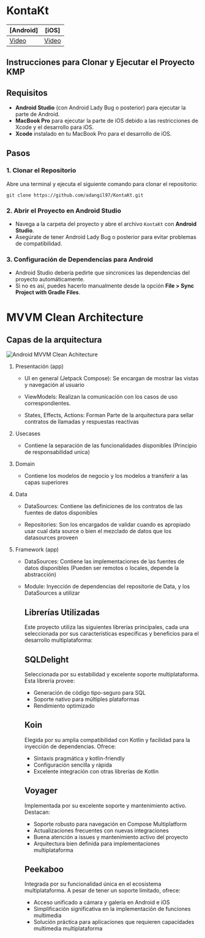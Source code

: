 # KontaKt

| [Android] | [iOS] |
|----------|----------|
| [Video](https://github.com/user-attachments/assets/2755b414-3405-44aa-a178-9eea91f077c7) | [Video](https://github.com/user-attachments/assets/b16a9072-f769-4054-b26d-cc5a66708326) |

<H2>Instrucciones para Clonar y Ejecutar el Proyecto KMP</H2>

<h2>Requisitos</h2>
<ul>
    <li><strong>Android Studio</strong> (con Android Lady Bug o posterior) para ejecutar la parte de Android.</li>
    <li><strong>MacBook Pro</strong> para ejecutar la parte de iOS debido a las restricciones de Xcode y el desarrollo para iOS.</li>
    <li><strong>Xcode</strong> instalado en tu MacBook Pro para el desarrollo de iOS.</li>
</ul>

<h2>Pasos</h2>
<h3>1. Clonar el Repositorio</h3>
<p>Abre una terminal y ejecuta el siguiente comando para clonar el repositorio:</p>
<pre><code>git clone https://github.com/adangil97/KontaKt.git</code></pre>

<h3>2. Abrir el Proyecto en Android Studio</h3>
<ul>
    <li>Navega a la carpeta del proyecto y abre el archivo <code>KontaKt</code> con <strong>Android Studio</strong>.</li>
    <li>Asegúrate de tener Android Lady Bug o posterior para evitar problemas de compatibilidad.</li>
</ul>

<h3>3. Configuración de Dependencias para Android</h3>
<ul>
    <li>Android Studio debería pedirte que sincronices las dependencias del proyecto automáticamente.</li>
    <li>Si no es así, puedes hacerlo manualmente desde la opción <strong>File > Sync Project with Gradle Files</strong>.</li>
</ul>

<H1>MVVM Clean Architecture</H1>

<H2>Capas de la arquitectura</H2>

![Android MVVM Clean Achitecture](https://cursokotlin.com/wp-content/uploads/2021/05/Android-Clean-Architecture.png)

<ol>
  <li>
    <p>Presentación (app)</p>
    <ul>
      <li><p>UI en general (Jetpack Compose): Se encargan de mostrar las vistas y navegación al usuario</p></li>
      <li><p>ViewModels: Realizan la comunicación con los casos de uso correspondientes.</p></li>
      <li><p>States, Effects, Actions: Forman Parte de la arquitectura para sellar contratos de llamadas y respuestas reactivas</p></li>
    </ul>
  </li>
  <li>
    <p>Usecases</p>
    <ul>
      <li><p>Contiene la separación de las funcionalidades disponibles (Principio de responsabilidad unica)</p></li>
    </ul>
  </li>
  <li>
    <p>Domain</p>
    <ul>
      <li><p>Contiene los modelos de negocio y los modelos a transferir a las capas superiores</p></li>
    </ul>
  </li>
  <li>
    <p>Data</p>
    <ul>
      <li><p>DataSources: Contiene las definiciones de los contratos de las fuentes de datos disponibles</p></li>
      <li>
        <p>
          Repositories: Son los encargados de validar cuando es apropiado usar cual data source o bien el mezclado de datos que los datasources proveen
        </p>        
      </li>
    </ul>
  </li>
  <li>
    <p>Framework (app)</p>
    <ul>
      <li><p>DataSources: Contiene las implementaciones de las fuentes de datos disponibles (Pueden ser remotos o locales, depende la abstracción)</p></li>
      <li><p>Module: Inyección de dependencias del repositorie de Data, y los DataSources a utilizar</p></li>
    </ul>
  </li>
<ol>

<h2>Librerías Utilizadas</h2>
<p>Este proyecto utiliza las siguientes librerías principales, cada una seleccionada por sus características específicas y beneficios para el desarrollo multiplataforma:</p>

<h2>SQLDelight</h2>
<p>Seleccionada por su estabilidad y excelente soporte multiplataforma. Esta librería provee:</p>
<ul>
    <li>Generación de código tipo-seguro para SQL</li>
    <li>Soporte nativo para múltiples plataformas</li>
    <li>Rendimiento optimizado</li>
</ul>

<h2>Koin</h2>
<p>Elegida por su amplia compatibilidad con Kotlin y facilidad para la inyección de dependencias. Ofrece:</p>
<ul>
    <li>Sintaxis pragmática y kotlin-friendly</li>
    <li>Configuración sencilla y rápida</li>
    <li>Excelente integración con otras librerías de Kotlin</li>
</ul>

<h2>Voyager</h2>
<p>Implementada por su excelente soporte y mantenimiento activo. Destacan:</p>
<ul>
    <li>Soporte robusto para navegación en Compose Multiplatform</li>
    <li>Actualizaciones frecuentes con nuevas integraciones</li>
    <li>Buena atención a issues y mantenimiento activo del proyecto</li>
    <li>Arquitectura bien definida para implementaciones multiplataforma</li>
</ul>

<h2>Peekaboo</h2>
<p>Integrada por su funcionalidad única en el ecosistema multiplataforma. A pesar de tener un soporte limitado, ofrece:</p>
<ul>
    <li>Acceso unificado a cámara y galería en Android e iOS</li>
    <li>Simplificación significativa en la implementación de funciones multimedia</li>
    <li>Solución práctica para aplicaciones que requieren capacidades multimedia multiplataforma</li>
</ul>
